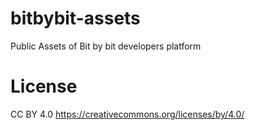 # bitbybit-assets
Public Assets of Bit by bit developers platform

# License
CC BY 4.0 
https://creativecommons.org/licenses/by/4.0/
